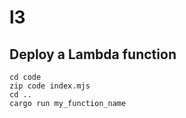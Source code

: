 # l3

## Deploy a Lambda function

```shell
cd code
zip code index.mjs
cd ..
cargo run my_function_name 
```
